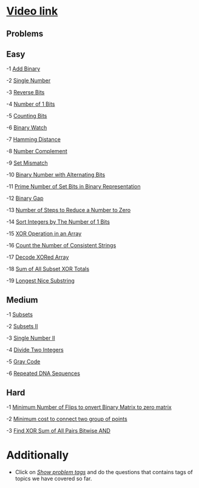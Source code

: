 # [Video link](https://youtu.be/fzip9Aml6og)

## Problems

## Easy

-1 [Add Binary](https://leetcode.com/problems/add-binary/)

-2 [Single Number](https://leetcode.com/problems/single-number/)

-3 [Reverse Bits](https://leetcode.com/problems/reverse-bits/)

-4 [Number of 1 Bits](https://leetcode.com/problems/number-of-1-bits/)

-5 [Counting Bits](https://leetcode.com/problems/counting-bits/)

-6 [Binary Watch](https://leetcode.com/problems/binary-watch/)

-7 [Hamming Distance](https://leetcode.com/problems/hamming-distance/)

-8 [Number Complement](https://leetcode.com/problems/number-complement/)

-9 [Set Mismatch](https://leetcode.com/problems/set-mismatch/)

-10 [Binary Number with Alternating Bits](https://leetcode.com/problems/binary-number-with-alternating-bits/)

-11 [Prime Number of Set Bits in Binary Representation](https://leetcode.com/problems/prime-number-of-set-bits-in-binary-representation/)

-12 [Binary Gap](https://leetcode.com/problems/binary-gap/)

-13 [Number of Steps to Reduce a Number to Zero](https://leetcode.com/problems/number-of-steps-to-reduce-a-number-to-zero/)

-14 [Sort Integers by The Number of 1 Bits](https://leetcode.com/problems/sort-integers-by-the-number-of-1-bits/)

-15 [XOR Operation in an Array](https://leetcode.com/problems/xor-operation-in-an-array/)

-16 [Count the Number of Consistent Strings](https://leetcode.com/problems/count-the-number-of-consistent-strings/)

-17 [Decode XORed Array](https://leetcode.com/problems/decode-xored-array/)

-18 [Sum of All Subset XOR Totals](https://leetcode.com/problems/sum-of-all-subset-xor-totals/)

-19 [Longest Nice Substring](https://leetcode.com/problems/longest-nice-substring/)

## Medium
-1 [Subsets](https://leetcode.com/problems/subsets/)

-2 [Subsets II](https://leetcode.com/problems/subsets-ii/)

-3 [Single Number II](https://leetcode.com/problems/single-number-ii/)

-4 [Divide Two Integers](https://leetcode.com/problems/divide-two-integers/)

-5 [Gray Code](https://leetcode.com/problems/gray-code/)

-6 [Repeated DNA Sequences](https://leetcode.com/problems/repeated-dna-sequences/)

## Hard
-1 [Minimum Number of Flips to onvert Binary Matrix to zero matrix](https://leetcode.com/problems/minimum-number-of-flips-to-convert-binary-matrix-to-zero-matrix/)

-2 [Minimum cost to connect two group of points](https://leetcode.com/problems/minimum-cost-to-connect-two-groups-of-points/)

-3 [Find XOR Sum of All Pairs Bitwise AND](https://leetcode.com/problems/find-xor-sum-of-all-pairs-bitwise-and/)

# Additionally
- Click on [*Show problem tags*](https://leetcode.com/tag/bit-manipulation/) and do the questions that contains tags of topics we have covered so far.
